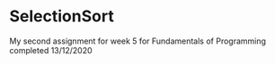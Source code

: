 # SelectionSort
My second assignment for week 5 for Fundamentals of Programming completed 13/12/2020
